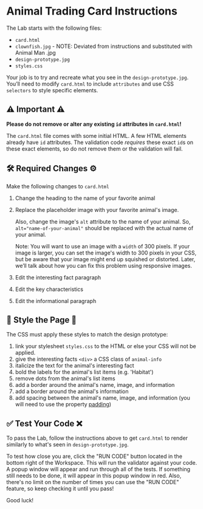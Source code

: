 # Animal Trading Card Instructions

The Lab starts with the following files:

* `card.html`
* `clownfish.jpg` - NOTE: Deviated from instructions and substituted with Animal Man .jpg
* `design-prototype.jpg`
* `styles.css`

Your job is to try and recreate what you see in the `design-prototype.jpg`. You’ll need to modify `card.html` to include `attributes` and use CSS `selectors` to style specific elements.

## ⚠️ Important ⚠️

**Please do not remove or alter any existing `id` attributes in `card.html`!**

The `card.html` file comes with some initial HTML. A few HTML elements already have `id` attributes. The validation code _requires_ these exact `id`s on these exact elements, so do not remove them or the validation will fail.

## 🛠 Required Changes ⚙️

Make the following changes to `card.html`

1. Change the heading to the name of your favorite animal
2. Replace the placeholder image with your favorite animal's image.

    Also, change the image's `alt` attribute to the name of your animal.
    So, `alt="name-of-your-animal"` should be replaced with the actual name of your animal.

    Note: You will want to use an image with a `width` of 300 pixels. If your image is larger, you can set the image's width to 300 pixels in your CSS, but be aware that your image might end up squished or distorted. Later, we’ll talk about how you can fix this problem using responsive images.

3. Edit the interesting fact paragraph
4. Edit the key characteristics
5. Edit the informational paragraph

## 💃 Style the Page 🕺

The CSS must apply these styles to match the design prototype:

  1. link your stylesheet `styles.css` to the HTML or else your CSS will not be applied.
  2. give the interesting facts `<div>` a CSS class of `animal-info`
  3. italicize the text for the animal's interesting fact
  4. bold the labels for the animal's list items (e.g. 'Habitat')
  5. remove dots from the animal's list items
  6. add a border around the animal's name, image, and information
  7. add a border around the animal's information
  8. add spacing between the animal's name, image, and information (you will need to use the property [padding](https://developer.mozilla.org/en-US/docs/Web/CSS/padding))

## ✅ Test Your Code ❌

To pass the Lab, follow the instructions above to get `card.html` to render similarly to what's seen in `design-prototype.jpg`.

To test how close you are, click the "RUN CODE" button located in the bottom right of the Workspace. This will run the validator against your code. A popup window will appear and run through all of the tests. If something still needs to be done, it will appear in this popup window in red. Also, there's no limit on the number of times you can use the "RUN CODE" feature, so keep checking it until you pass!

Good luck!